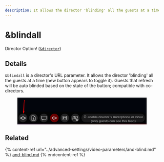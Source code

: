 ```yaml
---
description: It allows the director 'blinding' all the guests at a time with a new button
---
```


# \&blindall

Director Option! ([`&director`](../viewers-settings/director.md))

## Details

`&blindall` is a director's URL parameter. It allows the director 'blinding' all the guests at a time (new button appears to toggle it). Guests that refresh will be auto blinded based on the state of the button; compatible with co-directors.

<figure><img src="../.gitbook/assets/image (151).png" alt=""><figcaption></figcaption></figure>

## Related

{% content-ref url="../advanced-settings/video-parameters/and-blind.md" %}
[and-blind.md](../advanced-settings/video-parameters/and-blind.md)
{% endcontent-ref %}

